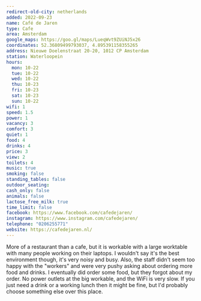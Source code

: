 ```yaml
---
redirect-old-city: netherlands
added: 2022-09-23
name: Café de Jaren
type: Cafe
area: Amsterdam
google_maps: https://goo.gl/maps/LueqWvt9ZUiNJ5x26
coordinates: 52.36809499793037, 4.895391158355265
address: Nieuwe Doelenstraat 20-20, 1012 CP Amsterdam
station: Waterloopein
hours:
  mon: 10-22
  tue: 10-22
  wed: 10-22
  thu: 10-23
  fri: 10-23
  sat: 10-23
  sun: 10-22
wifi: 1
speed: 1.5
power: 1
vacancy: 3
comfort: 3
quiet: 1
food: 4
drinks: 4
price: 3
view: 2
toilets: 4
music: true
smoking: false
standing_tables: false
outdoor_seating: 
cash_only: false
animals: false
lactose_free_milk: true
time_limit: false
facebook: https://www.facebook.com/cafedejaren/
instagram: https://www.instagram.com/cafedejaren/
telephone: "0206255771"
website: https://cafedejaren.nl/
---
```


More of a restaurant than a cafe, but it is workable with a large worktable with many people working on their laptops. I wouldn't say it's the best environment though, it's very noisy and busy. Also, the staff didn't seem too happy with the "workers" and were very pushy asking about ordering more food and drinks. I eventually did order some food, but they forgot about my order. No power outlets at the big workable, and the WiFi is very slow. If you just need a drink or a working lunch then it might be fine, but I'd probably choose something else over this place.